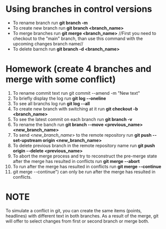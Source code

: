 # Using branches in control versions

* To rename branch run **git branch -m <name>**
* To create new branch run **git branch <branch_name>**
* To merge branches run **git merge <branch_name>**
//First you need to checkout to the "main" branch, than use this command with the upcoming changes branch name//
* To delete barnch run **git branch -d <branch_name>**

# Homework (create 4 branches and merge with some conflict)

1. To rename commit text run git commit --amend -m "New text"
2.  To briefly display the log run **git log --oneline**
3. To see all branchs log run **git log --all**
4. To create new branch with switching at it run **git checkout -b <branch_name>**
5. To see the latest commit on each branch run **git branch -v**
6. To rename the banch run **git branch --move <previous_name> <new_branch_name>**
7. To send <_new_branch_name_> to the remote repository run **git push --set-upstream origin <new_branch_name>**
8. To delete previous branch in the remote repository name run **git push origin --delete <previous_name>**
9. To abort the merge process and try to reconstruct the pre-merge state after the merge has resulted in conflicts run **git merge --abort**
10. To run after the merge has resulted in conflicts run **git merge --continue**
10. git merge --continue") can only be run after the merge has resulted in conflicts.

# NOTE
To simulate a conflict in git, you can create the same items (points, headlines) with different text in both branches. As a result of the merge, git will offer to select changes from first or second branch or merge both.
